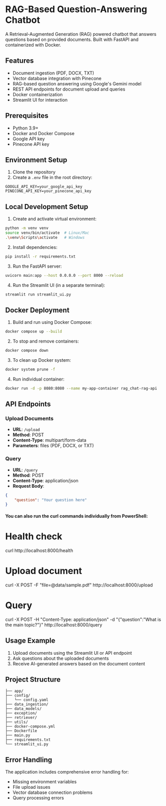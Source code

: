 # RAG-Based Question-Answering Chatbot

A Retrieval-Augmented Generation (RAG) powered chatbot that answers questions based on provided documents. Built with FastAPI and containerized with Docker.

## Features

- Document ingestion (PDF, DOCX, TXT)
- Vector database integration with Pinecone
- RAG-based question answering using Google's Gemini model
- REST API endpoints for document upload and queries
- Docker containerization
- Streamlit UI for interaction

## Prerequisites

- Python 3.9+
- Docker and Docker Compose
- Google API key
- Pinecone API key

## Environment Setup

1. Clone the repository
2. Create a `.env` file in the root directory:

```env
GOOGLE_API_KEY=your_google_api_key
PINECONE_API_KEY=your_pinecone_api_key
```

## Local Development Setup

1. Create and activate virtual environment:

```bash
python -m venv venv
source venv/bin/activate  # Linux/Mac
.\venv\Scripts\activate   # Windows
```

2. Install dependencies:

```bash
pip install -r requirements.txt
```

3. Run the FastAPI server:

```bash
uvicorn main:app --host 0.0.0.0 --port 8000 --reload
```

4. Run the Streamlit UI (in a separate terminal):

```bash
streamlit run streamlit_ui.py
```

## Docker Deployment

1. Build and run using Docker Compose:

```bash
docker compose up --build
```

2. To stop and remove containers:

```bash
docker compose down
```

3. To clean up Docker system:

```bash
docker system prune -f
```

4. Run individual container:

```bash
docker run -d -p 8080:8080 --name my-app-container rag_chat-rag-api
```

## API Endpoints

### Upload Documents
- **URL**: `/upload`
- **Method**: POST
- **Content-Type**: multipart/form-data
- **Parameters**: files (PDF, DOCX, or TXT)

### Query
- **URL**: `/query`
- **Method**: POST
- **Content-Type**: application/json
- **Request Body**:
```json
{
    "question": "Your question here"
}
```
#### You can also run the curl commands individually from PowerShell:
# Health check
curl http://localhost:8000/health

# Upload document

curl -X POST -F "file=@data/sample.pdf" http://localhost:8000/upload

# Query

curl -X POST -H "Content-Type: application/json" -d "{\"question\":\"What is the main topic?\"}" http://localhost:8000/query

## Usage Example

1. Upload documents using the Streamlit UI or API endpoint
2. Ask questions about the uploaded documents
3. Receive AI-generated answers based on the document content

## Project Structure

```
├── app/
├── config/
│   └── config.yaml
├── data_ingestion/
├── data_models/
├── exception/
├── retriever/
├── utils/
├── docker-compose.yml
├── Dockerfile
├── main.py
├── requirements.txt
└── streamlit_ui.py
```

## Error Handling

The application includes comprehensive error handling for:
- Missing environment variables
- File upload issues
- Vector database connection problems
- Query processing errors


